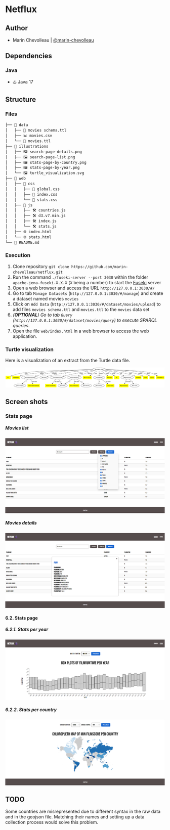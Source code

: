 # Netflux

## Author
- Marin Chevolleau | [@marin-chevolleau](https://github.com/marin-chevolleau)

## Dependencies

### Java 
- ♨️ Java 17

## Structure

### Files

```bash
├── 📁 data
│   ├── 🐢 movies schema.ttl
│   ├── 📊 movies.csv
│   └── 🐢 movies.ttl
├── 📁 illustrations
│   ├── 🖼️ search-page-details.png
│   ├── 🖼️ search-page-list.png
│   ├── 🖼️ stats-page-by-country.png
│   ├── 🖼️ stats-page-by-year.png
│   └── 🖼️ turtle_visualization.svg
├── 📁 web
│   ├── 📁 css
│   │   ├── 🎨 global.css
│   │   ├── 🎨 index.css
│   │   └── 🎨 stats.css
│   ├── 📁 js
│   │   ├── 🛠️ countries.js
│   │   ├── 🛠️ d3.v7.min.js
│   │   ├── 🛠️ index.js
│   │   └── 🛠️ stats.js
│   ├── 🌐 index.html
│   └── 🌐 stats.html
└── 📜 README.md
```

### Execution

1. Clone repository `git clone https://github.com/marin-chevolleau/netflux.git`
2. Run the command `./fuseki-server --port 3030` within the folder `apache-jena-fuseki-X.X.X` (`X` being a number) to start the [Fuseki](https://downloads.apache.org/jena/binaries/apache-jena-fuseki-5.0.0.zip) server
3. Open a web browser and access the URL `http://127.0.0.1:3030/#/`
4. Go to tab `Manage Datasets` (`http://127.0.0.1:3030/#/manage`) and create a dataset named movies `movies`
5. Click on `Add Data` (`http://127.0.0.1:3030/#/dataset/movies/upload`) to add files `movies schema.ttl` and `movies.ttl` to the `movies` data set 
6. *(**OPTIONAL**) Go to tab `Query` (`http://127.0.0.1:3030/#/dataset/movies/query`) to execute SPARQL queries*.
7. Open the file ```web/index.html``` in a web browser to access the web application.

### Turtle visualization

Here is a visualization of an extract from the Turtle data file.

![turtle-data-file](illustrations/turtle_visualization.svg)

## Screen shots

### Stats page

##### Movies list

![search-page-list](illustrations/search-page-list.png)

##### Movies details

![search-page-details](illustrations/search-page-details.png)

#### 6.2. Stats page

##### 6.2.1. Stats per year

![stats-page-by-year](illustrations/stats-page-by-year.png)

##### 6.2.2. Stats per country

![stats-page-by-country](illustrations/stats-page-by-country.png)

## TODO

Some countries are misrepresented due to different syntax in the raw data and in the geojson file. Matching their names and setting up a data collection process would solve this problem.
